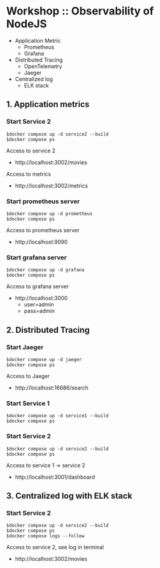 # Workshop :: Observability of NodeJS
* Application Metric
  * Prometheus
  * Grafana
* Distributed Tracing
  * OpenTelemetry
  * Jaeger
* Centralized log
  * ELK stack

## 1. Application metrics

### Start Service 2
```
$docker compose up -d service2 --build
$docker compose ps
```

Access to service 2
* http://localhost:3002/movies

Access to metrics
* http://localhost:3002/metrics

### Start prometheus server
```
$docker compose up -d prometheus
$docker compose ps 
```

Access to prometheus server
* http://localhost:9090

### Start grafana server
```
$docker compose up -d grafana
$docker compose ps 
```

Access to grafana server
* http://localhost:3000
  * user=admin
  * pass=admin

## 2. Distributed Tracing

### Start Jaeger
```
$docker compose up -d jaeger
$docker compose ps
```
Access to Jaeger
* http://localhost:16686/search

### Start Service 1
```
$docker compose up -d service1 --build
$docker compose ps
```

### Start Service 2
```
$docker compose up -d service2 --build
$docker compose ps
```

Access to service 1 -> service 2
* http://localhost:3001/dashboard

## 3. Centralized log with ELK stack

### Start Service 2
```
$docker compose up -d service2 --build
$docker compose ps
$docker compose logs --follow
```

Access to service 2, see log in terminal
* http://localhost:3002/movies